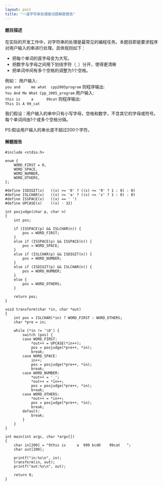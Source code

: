 ```yaml
---
layout: post
title: "一道字符串处理面试题解题报告"
---
```


#### 题目描述

在实际的开发工作中，对字符串的处理是最常见的编程任务。本题目即是要求程序对用户输入的串进行处理。具体规则如下： 

   * 把每个单词的首字母变为大写。 
   * 把数字与字母之间用下划线字符（`_`）分开，使得更清晰 
   * 把单词中间有多个空格的调整为1个空格。 

例如：
  用户输入:   
  `you and     me what  cpp2005program` 
  则程序输出:   
  `You And Me What Cpp_2005_program` 
  用户输入:  
  `this is     a      99cat` 
  则程序输出:   
  `This Is A 99_cat` 
        
我们假设：用户输入的串中只有小写字母，空格和数字，不含其它的字母或符号。每个单词间由1个或多个空格分隔。

PS:假设用户输入的串长度不超过200个字符。 

#### 解题报告

    #include <stdio.h> 

    enum { 
        WORD_FIRST = 0, 
        WORD_SPACE, 
        WORD_NUMBER, 
        WORD_OTHERS, 
    };

    #define ISDIGIT(x)   ((x) >= '0' ? ((x) <= '9' ? 1 : 0) : 0) 
    #define ISLCHAR(x)   ((x) >= 'a' ? ((x) <= 'z' ? 1 : 0) : 0) 
    #define ISSPACE(x)   ((x) == ' ')
    #define UPCASE(x)    ((x) - 32)

    int posjudge(char p, char n) 
    {
        int pos;
        
        if (ISSPACE(p) && ISLCHAR(n)) { 
            pos = WORD_FIRST; 
        } 
        else if (ISSPACE(p) && ISSPACE(n)) { 
            pos = WORD_SPACE; 
        } 
        else if (ISLCHAR(p) && ISDIGIT(n)) { 
            pos = WORD_NUMBER; 
        }
        else if (ISDIGIT(p) && ISLCHAR(n)) {
            pos = WORD_NUMBER;
        }
        else { 
            pos = WORD_OTHERS; 
        }

        return pos; 
    }

    void transform(char *in, char *out) 
    { 
        int pos = ISLCHAR(*in) ? WORD_FIRST : WORD_OTHERS; 
        char *pre = in;
        
        while (*in != '\0') { 
            switch (pos) { 
            case WORD_FIRST: 
                *out++ = UPCASE(*in++); 
                pos = posjudge(*pre++, *in); 
                break; 
            case WORD_SPACE: 
                in++; 
                pos = posjudge(*pre++, *in); 
                break; 
            case WORD_NUMBER: 
                *out++ = '_'; 
                *out++ = *in++; 
                pos = posjudge(*pre++, *in); 
                break; 
            case WORD_OTHERS: 
                *out++ = *in++; 
                pos = posjudge(*pre++, *in); 
                break;
            default:
                break;
            } 
        } 
    } 

    int main(int argc, char *argv[]) 
    { 
        char in[200] = "9this is     a  999 bcd0    99cat   "; 
        char out[200]; 

        printf("in:%s\n", in); 
        transform(in, out); 
        printf("out:%s\n", out); 
        
        return 0; 
    } 

